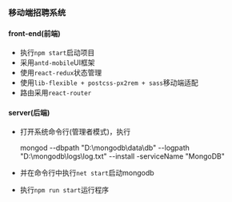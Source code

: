 ### 移动端招聘系统

#### front-end(前端)

- 执行`npm start`启动项目
- 采用`antd-mobile`UI框架
- 使用`react-redux`状态管理
- 使用`lib-flexible + postcss-px2rem + sass`移动端适配
- 路由采用`react-router`

#### server(后端)

- 打开系统命令行(管理者模式)，执行

    mongod --dbpath "D:\mongodb\data\db" --logpath "D:\mongodb\logs\log.txt"  --install -serviceName "MongoDB"  

- 并在命令行中执行`net start`启动mongodb
- 执行`npm run start`运行程序